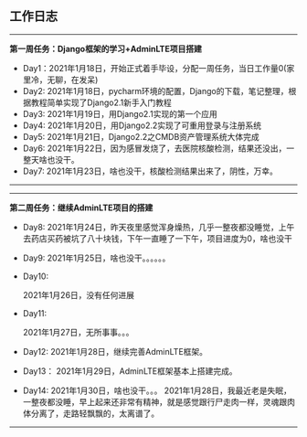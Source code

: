 ## 工作日志
------
**第一周任务：Django框架的学习+AdminLTE项目搭建**

- Day1：2021年1月18日，开始正式着手毕设，分配一周任务，当日工作量0(家里冷，无聊，在发呆)
- Day2: 2021年1月18日，pycharm环境的配置，Django的下载，笔记整理，根据教程简单实现了Django2.1新手入门教程
- Day3:
  2021年1月19日，用Django2.1实现的第一个应用
- Day4:
  2021年1月20日，用Django2.2实现了可重用登录与注册系统
- Day5:
  2021年1月21日，Django2.2之CMDB资产管理系统大体完成
- Day6:
  2021年1月22日，因为感冒发烧了，去医院核酸检测，结果还没出，一整天啥也没干。
- Day7:
  2021年1月23日，啥也没干，核酸检测结果出来了，阴性，万幸。

------

------

**第二周任务：继续AdminLTE项目的搭建**

- Day8:
  2021年1月24日，昨天夜里感觉浑身燥热，几乎一整夜都没睡觉，上午去药店买药被坑了八十块钱，下午一直睡了一下午，项目进度为0，啥也没干

- Day9:
  2021年1月25日，啥也没干。。。。。。

- Day10:

  2021年1月26日，没有任何进展

- Day11:

  2021年1月27日，无所事事。。。

- Day12:
  2021年1月28日，继续完善AdminLTE框架。

- Day13：
  2021年1月29日，AdminLTE框架基本上搭建完成。

- Day14:
  2021年1月30日，啥也没干。。。
  2021年1月28日，我最近老是失眠，一整夜都没睡，早上起来还非常有精神，就是感觉跟行尸走肉一样，灵魂跟肉体分离了，走路轻飘飘的，太离谱了。

------
